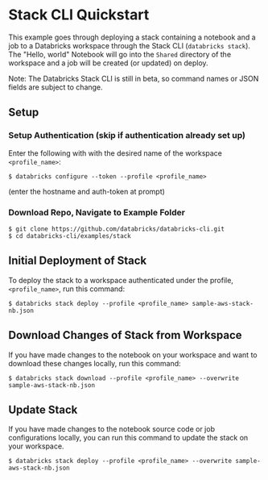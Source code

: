 # Stack CLI Quickstart
This example goes through deploying a stack containing a notebook and a job to a Databricks workspace through the Stack CLI (`databricks stack`).
The "Hello, world" Notebook will go into the `Shared` directory of the workspace and a job will be created
(or updated) on deploy.

Note: The Databricks Stack CLI is still in beta, so command names or JSON fields are subject to change.

## Setup
### Setup Authentication (skip if authentication already set up)
Enter the following with with the desired name of the workspace `<profile_name>`:
```
$ databricks configure --token --profile <profile_name>
```
(enter the hostname and auth-token at prompt)

### Download Repo, Navigate to Example Folder
```
$ git clone https://github.com/databricks/databricks-cli.git
$ cd databricks-cli/examples/stack
```

## Initial Deployment of Stack
To deploy the stack to a workspace authenticated under the profile, `<profile_name>`, run this command:
```
$ databricks stack deploy --profile <profile_name> sample-aws-stack-nb.json
```

## Download Changes of Stack from Workspace
If you have made changes to the notebook on your workspace and want to download these changes locally,
run this command:
```
$ databricks stack download --profile <profile_name> --overwrite sample-aws-stack-nb.json
```
## Update Stack
If you have made changes to the notebook source code or job configurations locally, you can
run this command to update the stack on your workspace.
```
$ databricks stack deploy --profile <profile_name> --overwrite sample-aws-stack-nb.json
```
